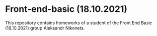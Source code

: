 # Front-end-basic (18.10.2021)

This repository contains homeworks of a student of the Front End Basic (18.10.2021) group Aleksandr Nikonets.
